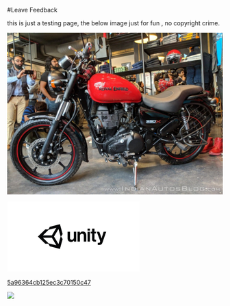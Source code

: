 #Leave Feedback

<div id="feedback-container"></div>
this is just a testing page,
the below image just for fun , no copyright crime.

![abc](Images/DW5adae1cbcf4a1a0448ab74a8.jpg)

![abc](Images/DW5a963922d2f2b83b4ce3e9c6.png)


[5a96364cb125ec3c70150c47](Examples/DW5a96364cb125ec3c70150c47.cs)

![](https://images.pexels.com/photos/67636/rose-blue-flower-rose-blooms-67636.jpeg)
